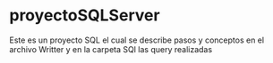 # proyectoSQLServer
Este es un proyecto SQL el cual se describe pasos y conceptos en el archivo Writter y en la carpeta SQl las query realizadas
